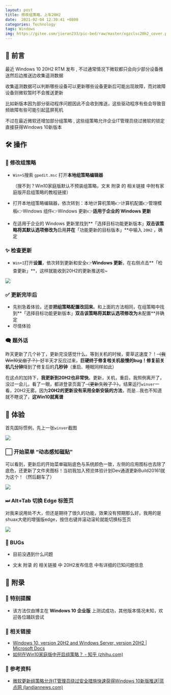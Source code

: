 ```yaml
---
layout: post
title: 修改组策略，上车20H2
date:  2021-02-04 12:30:41 +0800
categories: Technology
tags: Windows
img: https://gitee.com/jieran233/pic-bed/raw/master/xgzclsc20h2_cover.png
---
```

## 💬 前言

最近 Windows 10 20H2 RTM 发布 , 不过通常情况下微软都只会向少部分设备推送然后边推送边收集遥测数据

收集遥测数据可以判断哪些设备可以更新哪些设备更新后可能出现故障，而对故障设备则微软暂时不会推送更新

比如新版本因为部分驱动程序问题因此不会收到推送，这些驱动程序有些会导致音频故障有些可能引起蓝屏死机

不过在最近微软还增加部分组策略 , 这些组策略允许企业IT管理员绕过微软的锁定直接获得Windows 10新版本

## 🛠 操作

### 📜 修改组策略

- `Win+S`搜索 `gpedit.msc` 打开**本地组策略编辑器**

  （搜不到？Win10家庭版默认不预装组策略，文末 附录 的 相关链接 中附有家庭版开启组策略的教程链接）

- 打开本地组策略编辑器，依次转到：本地计算机策略👉计算机配置👉管理模板👉Windows 组件👉Windows 更新👉**适用于企业的 Windows 更新**

- 在适用于企业的 Windows 更新里找到**「选择目标功能更新版本」**双击该策略将其默认选项修改为**启用**并在**「功能更新的目标版本」**中输入 `20H2` ，确定

### ✨ 检查更新

- `Win+I`打开**设置**，依次转到更新和安全👉**Windows 更新**，在右侧点击**「检查更新」**，这样就能收到20H2的更新推送啦~

![](https://gitee.com/jieran233/pic-bed/raw/master/uTools_1612406474216.png)

### ✅ 更新完毕后

- 先别急着体验，还要**把组策略配置改回来**。和上面的方法相同，在组策略中找到**「选择目标功能更新版本」**双击该策略将其默认选项修改为**未配置**并确定
- 尽情体验

### 🗨 题外话

昨天更新了几个补丁，更新完没感觉什么。等到关机的时候，雾草这速度？！~~（我Win10又崩了？）~~好半天才反应过来，**巨硬终于修复啦关机极慢的bug！**修复前关机**几分钟**降到了修复后的**几秒钟**（重启、睡眠同样如此）

在这点的加持下，**我更新到20H2也非常快**。更新，关机，重启，我照例离开了，没过一会儿，看了一眼，都进登录页面了~~（更新失败了？）~~。结果运行`winver`一看，20H2无雾。因为**20H2的更新没有采用全新安装的方法**，而是...我也不知道就不瞎说了，**这Win10就离谱**

## 🎉 体验

首先国际惯例，先上一张`winver`截图

![](https://gitee.com/jieran233/pic-bed/raw/master/uTools_1612412638575.png)

### ⬜ 开始菜单 “动态感知磁贴”

可以看到，更新后的开始菜单磁贴底色与系统颜色一致，左侧的应用图标也去除了底色，还更新了文件夹图标！当初我加入预览体验计划Dev通道更新Build20161就为这个！（然后翻车了）

![](https://gitee.com/jieran233/pic-bed/raw/master/uTools_1612412653322.png)

### ⏭ Alt+Tab 切换 Edge 标签页

对我来说用处不大，但还是期待了很久的功能，效果没有预期那么好。我用的是shuax大佬的增强版edge，按住右键并滚动滚轮就能切换标签页

![](https://gitee.com/jieran233/pic-bed/raw/master/uTools_1612412745511.png)

### 🐞 BUGs

- 目前没遇到什么问题

- 文末 附录 的 相关链接 中 20H2发布信息 中有详细的已知问题信息

## 📔 附录

### 📢 特别提醒

- 该方法仅由博主在 **Windows 10 企业版** 上测试成功，其他版本情况未知，欢迎各位踊跃尝试

### 🔗 相关链接

- [Windows 10, version 20H2 and Windows Server, version 20H2 | Microsoft Docs](https://docs.microsoft.com/en-us/windows/release-information/status-windows-10-20h2)
- [如何在Win10家庭版中开启组策略？ - 知乎 (zhihu.com)](https://zhuanlan.zhihu.com/p/106225935)

### 📄 参考资料

- [微软更新组策略允许IT管理员绕过安全措施快速获得Windows 10新版推送|蓝点网 (landiannews.com)](https://www.landiannews.com/archives/81113.html)